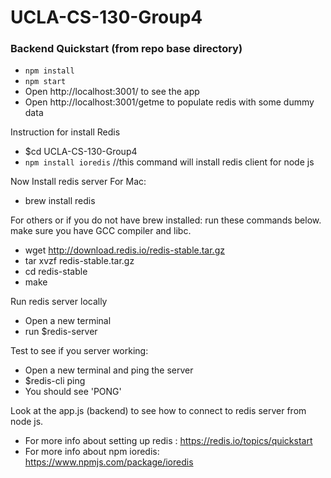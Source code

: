 # UCLA-CS-130-Group4

### Backend Quickstart (from repo base directory)

- `npm install`
- `npm start`
- Open http://localhost:3001/ to see the app
- Open http://localhost:3001/getme to populate redis with some dummy data

Instruction for install Redis
- $cd UCLA-CS-130-Group4
- `npm install ioredis`  //this command will install redis client for node js

Now Install redis server
For Mac:
- brew install redis

For others or if you do not have brew installed:
run these commands below. make sure you have GCC compiler and libc.
- wget http://download.redis.io/redis-stable.tar.gz
- tar xvzf redis-stable.tar.gz
- cd redis-stable
- make

Run redis server locally
- Open a new terminal
- run $redis-server

Test to see if you server working:
- Open a new terminal and ping the server
- $redis-cli ping
- You should see 'PONG'

Look at the app.js (backend) to see how to connect to redis server from node js.

- For more info about setting up redis : https://redis.io/topics/quickstart
- For more info about npm ioredis: https://www.npmjs.com/package/ioredis
